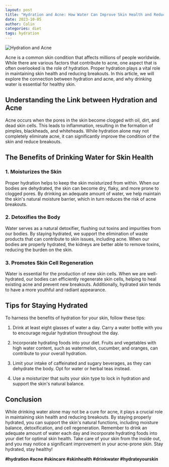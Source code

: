```yaml
---
layout: post
title: "Hydration and Acne: How Water Can Improve Skin Health and Reduce Breakouts"
date: 2023-10-05
author: Colin
categories: diet
tags: hydration
---
```


![Hydration and Acne](https://source.unsplash.com/1600x900/?hydration,acne)

Acne is a common skin condition that affects millions of people worldwide. While there are various factors that contribute to acne, one aspect that is often overlooked is the role of hydration. Proper hydration plays a vital role in maintaining skin health and reducing breakouts. In this article, we will explore the connection between hydration and acne, and why drinking water is essential for healthy skin.

## Understanding the Link between Hydration and Acne

Acne occurs when the pores in the skin become clogged with oil, dirt, and dead skin cells. This leads to inflammation, resulting in the formation of pimples, blackheads, and whiteheads. While hydration alone may not completely eliminate acne, it can significantly improve the condition of the skin and reduce breakouts.

## The Benefits of Drinking Water for Skin Health

### 1. Moisturizes the Skin

Proper hydration helps to keep the skin moisturized from within. When our bodies are dehydrated, the skin can become dry, flaky, and more prone to clogged pores. By drinking an adequate amount of water, we help maintain the skin's natural moisture barrier, which in turn reduces the risk of acne breakouts.

### 2. Detoxifies the Body

Water serves as a natural detoxifier, flushing out toxins and impurities from our bodies. By staying hydrated, we support the elimination of waste products that can contribute to skin issues, including acne. When our bodies are properly hydrated, the kidneys are better able to remove toxins, reducing the burden on the skin.

### 3. Promotes Skin Cell Regeneration

Water is essential for the production of new skin cells. When we are well-hydrated, our bodies can efficiently regenerate skin cells, helping to heal existing acne and prevent new breakouts. Additionally, hydrated skin tends to have a more youthful and radiant appearance.

## Tips for Staying Hydrated

To harness the benefits of hydration for your skin, follow these tips:

1. Drink at least eight glasses of water a day. Carry a water bottle with you to encourage regular hydration throughout the day.

2. Incorporate hydrating foods into your diet. Fruits and vegetables with high water content, such as watermelon, cucumber, and oranges, can contribute to your overall hydration.

3. Limit your intake of caffeinated and sugary beverages, as they can dehydrate the body. Opt for water or herbal teas instead.

4. Use a moisturizer that suits your skin type to lock in hydration and support the skin's natural balance.

## Conclusion

While drinking water alone may not be a cure for acne, it plays a crucial role in maintaining skin health and reducing breakouts. By staying properly hydrated, you can support the skin's natural functions, including moisture balance, detoxification, and cell regeneration. Remember to drink an adequate amount of water each day and incorporate hydrating foods into your diet for optimal skin health. Take care of your skin from the inside out, and you may notice a significant improvement in your acne-prone skin. Stay hydrated, stay healthy!

**#hydration #acne #skincare #skinhealth #drinkwater #hydrateyourskin**